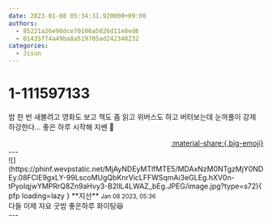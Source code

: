 ```yaml
---
date: 2023-01-08 05:34:31.920000+09:00
authors:
  - 85221a26e90dce70106a5026d11e8ed6
  - 01435f74a49ba8a519705ad242348232
categories:
  - Jisun
---
```


# 1-111597133

<div class="post-container" markdown="1">
<div class="content-container md-sidebar__scrollwrap" markdown="1">

밤 한 번 새볼려고 영화도 보고 책도 좀 읽고 위버스도 하고 버텨보는데 눈꺼풀이 강제 하강한다... 좋은 하루 시작해 지쎈 🌟

</div>
</div>

<div style="text-align: right;" markdown="1">
<a href="https://weverse.io/fromis9/fanpost/1-111597133" style="text-align: right;">:material-share:{.big-emoji}</a>
</div>
---

<div class="comments-container md-sidebar__scrollwrap" markdown="1">
<div class="comment" markdown="1">
<div class='id-container' markdown="1">
![](https://phinf.wevpstatic.net/MjAyNDEyMTlfMTE5/MDAxNzM0NTgzMjY0NDEy.08FClE9gxLY-99LscoMUgQbKnrVicLFFWSqmAi3eGLEg.hXV0n-tPyoIqjwYMPRrQ8Zn9aHvy3-B2llL4LWAZ_bEg.JPEG/image.jpg?type=s72){ pfp loading=lazy }
**<span class="artist">지선</span>** <small>Jan 08 2023, 05:36</small><br>
</div>
<div class='comment-body' markdown="1">
다들 이제 자요 굿밤 좋은하루 화이팅😆
</div>
</div>
</div>
---

